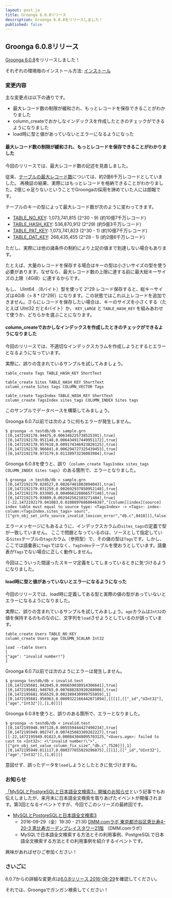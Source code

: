 ```yaml
---
layout: post.ja
title: Groonga 6.0.8リリース
description: Groonga 6.0.8をリリースしました！
published: false
---
```


## Groonga 6.0.8リリース

[Groonga 6.0.8](/ja/docs/news.html#release-6-0-8)をリリースしました！

それぞれの環境毎のインストール方法: [インストール](/ja/docs/install.html)

### 変更内容

主な変更点は以下の通りです。

* 最大レコード数の制限が緩和され、もっとレコードを保存できることがわかりました
* column_createでおかしなインデックスを作成したときのチェックができるようになりました
* load時に型と値があっていないとエラーになるようになった

#### 最大レコード数の制限が緩和され、もっとレコードを保存できることがわかりました

今回のリリースでは、最大レコード数の記述を見直しました。

従来、[テーブルの最大レコード数](/ja/docs/limitations.html)については、約2億6千万レコードとしていました。
再検証の結果、実際にはもっとレコードを格納できることがわかりました。2億じゃ足りないということでGroongaの採用を諦めていた人には朗報です。

テーブルのキーの型によって最大レコード数が次のように変わってきます。

* [TABLE_NO_KEY](/ja/docs/reference/tables.html#table-no-key): 1,073,741,815 (2^30 - 9) (約10億7千万レコード)
* [TABLE_HASH_KEY](/ja/docs/reference/tables.html#table-hash-key): 536,870,912 (2^29) (約5億3千万レコード)
* [TABLE_PAT_KEY](/ja/docs/reference/tables.html#table-pat-key): 1,073,741,823 (2^30 - 1) (約10億7千万レコード)
* [TABLE_DAT_KEY](/ja/docs/reference/tables.html#table-dat-key): 268,435,455 (2^28 - 1) (約2億6千万レコード)

ただし、実際には他の諸条件の制約により上記の値まで到達しない場合もあります。

たとえば、大量のレコードを保存する場合はキーの型は小さいサイズの型を使う必要があります。なぜなら、最大レコード数の上限に達する前に最大総キーサイズの上限（4GiB）に達するからです。

もし、 UInt64 （8バイト）型を使って 2^29 レコード保存すると、総キーサイズは4GiB（= 8 * (2^29)）になります。この状態ではこれ以上レコードを追加できません。さらにレコードを保存したい場合は、キーのサイズを小さくする（たとえば UInt32 だと4バイト）か、 `KEY_LARGE` と `TABLE_HASH_KEY` を組みあわせて使うか、どちらかを選ぶことになります。

#### column_createでおかしなインデックスを作成したときのチェックができるようになりました

今回のリリースでは、不適切なインデックスカラムを作成しようとするとエラーとなるようになっています。

実際に、誤りの含まれているサンプルを試してみましょう。

```
table_create Tags TABLE_HASH_KEY ShortText

table_create Sites TABLE_HASH_KEY ShortText
column_create Sites tags COLUMN_VECTOR Tags

table_create TagsIndex TABLE_HASH_KEY ShortText
column_create TagsIndex sites_tags COLUMN_INDEX Sites tags
```

このサンプルでデータベースを構築してみましょう。

Groonga 6.0.7以前では次のように何もエラーが発生しません。

```
$ groonga -n testdb/db < sample.grn
[[0,1472192178.94475,0.006346225738525391],true]
[[0,1472192178.951148,0.006434917449951172],true]
[[0,1472192178.957618,0.009174346923828125],true]
[[0,1472192178.966841,0.006294727325439453],true]
[[0,1472192178.973179,0.01138973236083984],true]
```

Groonga 6.0.8を使うと、誤り（`column_create TagsIndex sites_tags COLUMN_INDEX Sites tags`）のある箇所で、エラーとなりました。

```
$ groonga -n testdb/db < sample.grn
[[0,1472192179.028527,0.00267481803894043],true]
[[0,1472192179.031259,0.002692937850952148],true]
[[0,1472192179.033985,0.004066228866577148],true]
[[0,1472192179.03809,0.002942562103271484],true]
[[-22,1472192179.041083,0.01088976860046387,"[column][index][source] index table must equal to source type: <TagsIndex> -> <Tags>: index-column:<TagsIndex.sites_tags> sourc",[["grn_obj_set_info_source_invalid_lexicon_error","db.c",8418]]],false]
```

エラーメッセージにもあるように、インデックスカラムの`sites_tags`の定義で型が一致していません。
ここで問題となっているのは、ソースとして指定している`Sites`テーブルの`tags`カラム（参照型）で、その値の型は`Tags`です。しかし、ここでは語彙表に`Tags`ではなく、`TagIndex`テーブルを使おうとしています。語彙表が`Tags`でない場合に正しく動作しません。

今回はこういった間違ったスキーマ定義をしてしまっているときに気づけるようになりました。

#### load時に型と値があっていないとエラーになるようになった

今回のリリースでは、load時に定義してある型と実際の値の型があっていないとエラーになるようになりました。

実際に、誤りの含まれているサンプルを試してみましょう。`age`カラムは`Int32`の値を保持するのものなのに、文字列を`load`させようとしているのが誤っています。

```
table_create Users TABLE_NO_KEY
column_create Users age COLUMN_SCALAR Int32

load --table Users
[
{"age": "invalid number!"}
]
```

Groonga 6.0.7以前では次のようにエラーは発生しません。

```
$ groonga testdb/db < invalid.test
[[0,1472195681.942045,0.006659030914306641],true]
[[0,1472195681.948765,0.007688283920288086],true]
[[0,1472195681.956529,0.002389430999755859],1]
[[0,1472195681.958963,0.0009322166442871094],[[[1],[["_id","UInt32"],["age","Int32"]],[1,0]]]]
```

Groonga 6.0.8を使うと、誤りのある箇所で、エラーとなりました。

```
$ groonga -n testdb/db < invalid.test
[[0,1472195948.997128,0.005559444427490234],true]
[[0,1472195949.002747,0.007435083389282227],true]
[[-22,1472195949.01023,0.000843048095703125,"<Users.age>: failed to cast to <Int32>: <\"invalid number!\">",[["grn_obj_set_value_column_fix_size","db.c",7520]]],1]
[[0,1472195949.011117,0.000377655029296875],[[[1],[["_id","UInt32"],["age","Int32"]],[1,0]]]]
```

意図せず、誤ったデータを`load`しようとしたときに気づけますね。

### お知らせ

[「MySQLとPostgreSQLと日本語全文検索3」開催のお知らせ](/ja/blog/2016/08/17/mysql-and-postgresql-and-japanese-full-text-search3-announce.html)という記事でもお伝えしましたが、来月末に日本語全文検索を取りあげたイベントが開催されます。第3回となるイベントですが、今回でこのシリーズの最終回です。

* [MySQLとPostgreSQLと日本語全文検索3](https://groonga.doorkeeper.jp/events/50541)
  * 2016-09-29（金）19:30 - 21:30 [DMM.comラボ 東京都渋谷区恵比寿4-20-3 恵比寿ガーデンプレイスタワー21階](http://labo.dmm.com/about/access/) （DMM.comラボ）
  * MySQLで日本語全文検索する方法とその利用事例、PostgreSQLで日本語全文検索する方法とその利用事例を紹介するイベントです。

興味があればぜひご参加ください！

### さいごに

6.0.7からの詳細な変更点は[6.0.8リリース 2016-08-29](/ja/docs/news.html#release-6-0-8)を確認してください。

それでは、Groongaでガンガン検索してください！
